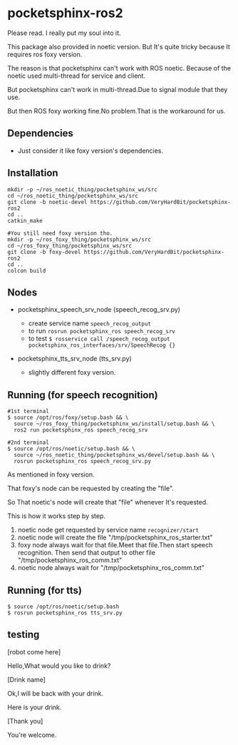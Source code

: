 # pocketsphinx-ros2
Please read. I really put my soul into it.

This package also provided in noetic version. But It's quite tricky because It requires ros foxy version.

The reason is that pocketsphinx can't work with ROS noetic. Because of the noetic used multi-thread for service and client.

But pocketsphinx can't work in multi-thread.Due to signal module that they use.

But then ROS foxy working fine.No problem.That is the workaround for us.



## Dependencies
- Just consider it like foxy version's dependencies.


## Installation
```
mkdir -p ~/ros_noetic_thing/pocketsphinx_ws/src
cd ~/ros_noetic_thing/pocketsphinx_ws/src
git clone -b noetic-devel https://github.com/VeryHardBit/pocketsphinx-ros2
cd ..
catkin_make

#You still need foxy version tho.
mkdir -p ~/ros_foxy_thing/pocketsphinx_ws/src
cd ~/ros_foxy_thing/pocketsphinx_ws/src
git clone -b foxy-devel https://github.com/VeryHardBit/pocketsphinx-ros2
cd ..
colcon build
```




## Nodes
- pocketsphinx_speech_srv_node (speech_recog_srv.py)
    - create service name `speech_recog_output`
    - to run `rosrun pocketsphinx_ros speech_recog_srv`
    - to test `$ rosservice call /speech_recog_output pocketsphinx_ros_interfaces/srv/SpeechRecog {}`

- pocketsphinx_tts_srv_node (tts_srv.py)
    - slightly different foxy version.


## Running (for speech recognition)

```
#1st terminal
$ source /opt/ros/foxy/setup.bash && \
  source ~/ros_foxy_thing/pocketsphinx_ws/install/setup.bash && \
  ros2 run pocketsphinx_ros speech_recog_srv

#2nd terminal
$ source /opt/ros/noetic/setup.bash && \
  source ~/ros_noetic_thing/pocketsphinx_ws/devel/setup.bash && \
  rosrun pocketsphinx_ros speech_recog_srv.py
```
As mentioned in foxy version.

That foxy's node can be requested by creating the "file".

So That noetic's node will create that "file" whenever It's requested.

This is how it works step by step.
1. noetic node get requested by service name `recognizer/start`
2. noetic node will create the file "/tmp/pocketsphinx_ros_starter.txt"
3. foxy node always wait for that file.Meet that file.Then start speech recognition. Then send that output to other file "/tmp/pocketsphinx_ros_comm.txt"
4. noetic node always wait for "/tmp/pocketsphinx_ros_comm.txt"

## Running (for tts)
```
$ source /opt/ros/noetic/setup.bash
$ rosrun pocketsphinx_ros tts_srv.py
```


## testing
[robot come here]

Hello,What would you like to drink?

[Drink name]

Ok,I will be back with your drink.

Here is your drink.

[Thank you]

You're welcome.